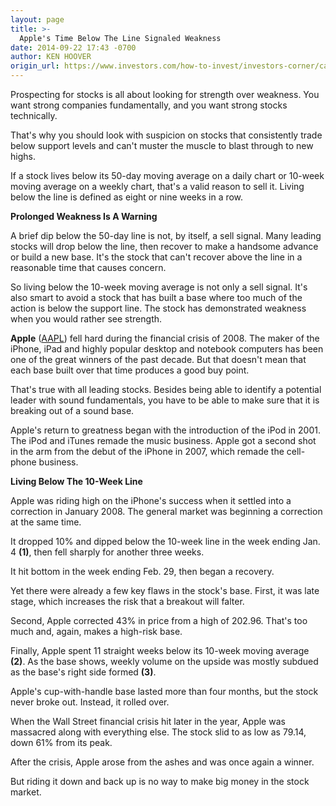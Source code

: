 ```yaml
---
layout: page
title: >-
  Apple's Time Below The Line Signaled Weakness
date: 2014-09-22 17:43 -0700
author: KEN HOOVER
origin_url: https://www.investors.com/how-to-invest/investors-corner/can-slim-living-below-the-50-day-line/
---
```


Prospecting for stocks is all about looking for strength over weakness. You want strong companies fundamentally, and you want strong stocks technically.

That's why you should look with suspicion on stocks that consistently trade below support levels and can't muster the muscle to blast through to new highs.

If a stock lives below its 50-day moving average on a daily chart or 10-week moving average on a weekly chart, that's a valid reason to sell it. Living below the line is defined as eight or nine weeks in a row.

**Prolonged Weakness Is A Warning**

A brief dip below the 50-day line is not, by itself, a sell signal. Many leading stocks will drop below the line, then recover to make a handsome advance or build a new base. It's the stock that can't recover above the line in a reasonable time that causes concern.

So living below the 10-week moving average is not only a sell signal. It's also smart to avoid a stock that has built a base where too much of the action is below the support line. The stock has demonstrated weakness when you would rather see strength.

**Apple** ([AAPL](https://research.investors.com/quote.aspx?symbol=AAPL)) fell hard during the financial crisis of 2008. The maker of the iPhone, iPad and highly popular desktop and notebook computers has been one of the great winners of the past decade. But that doesn't mean that each base built over that time produces a good buy point.

That's true with all leading stocks. Besides being able to identify a potential leader with sound fundamentals, you have to be able to make sure that it is breaking out of a sound base.

Apple's return to greatness began with the introduction of the iPod in 2001. The iPod and iTunes remade the music business. Apple got a second shot in the arm from the debut of the iPhone in 2007, which remade the cell-phone business.

**Living Below The 10-Week Line**

Apple was riding high on the iPhone's success when it settled into a correction in January 2008. The general market was beginning a correction at the same time.

It dropped 10% and dipped below the 10-week line in the week ending Jan. 4 **(1)**, then fell sharply for another three weeks.

It hit bottom in the week ending Feb. 29, then began a recovery.

Yet there were already a few key flaws in the stock's base. First, it was late stage, which increases the risk that a breakout will falter.

Second, Apple corrected 43% in price from a high of 202.96. That's too much and, again, makes a high-risk base.

Finally, Apple spent 11 straight weeks below its 10-week moving average **(2)**. As the base shows, weekly volume on the upside was mostly subdued as the base's right side formed **(3)**.

Apple's cup-with-handle base lasted more than four months, but the stock never broke out. Instead, it rolled over.

When the Wall Street financial crisis hit later in the year, Apple was massacred along with everything else. The stock slid to as low as 79.14, down 61% from its peak.

After the crisis, Apple arose from the ashes and was once again a winner.

But riding it down and back up is no way to make big money in the stock market.
